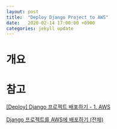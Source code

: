 ```yaml
---
layout: post
title:  "Deploy Django Project to AWS"
date:   2020-02-14 17:00:00 +0900
categories: jekyll update
---
```

# 개요


# 참고
[[Deploy] Django 프로젝트 배포하기 - 1. AWS](https://nachwon.github.io/django-deploy-1-aws/)

[Django 프로젝트를 AWS에 배포하기 (전체)](http://recordingbetter.com/django/2017/06/29/Django-%ED%94%84%EB%A1%9C%EC%A0%9D%ED%8A%B8%EB%A5%BC-AWS%EC%97%90-%EB%B0%B0%ED%8F%AC%ED%95%98%EA%B8%B0-(%EC%A0%84%EC%B2%B4))
